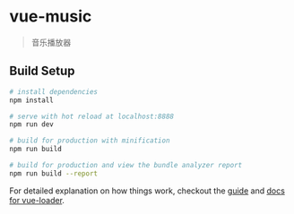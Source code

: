 # vue-music

> 音乐播放器

## Build Setup

``` bash
# install dependencies
npm install

# serve with hot reload at localhost:8888
npm run dev

# build for production with minification
npm run build

# build for production and view the bundle analyzer report
npm run build --report
```

For detailed explanation on how things work, checkout the [guide](http://vuejs-templates.github.io/webpack/) and [docs for vue-loader](http://vuejs.github.io/vue-loader).
